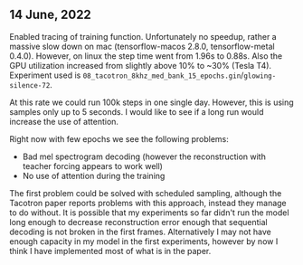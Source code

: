 ## 14 June, 2022

Enabled tracing of training function. Unfortunately no speedup, rather
a massive slow down on mac (tensorflow-macos 2.8.0, tensorflow-metal 0.4.0).
However, on linux the step time went from 1.96s to 0.88s. Also the GPU
utilization increased from slightly above 10% to ~30% (Tesla T4).
Experiment used is `08_tacotron_8khz_med_bank_15_epochs.gin`/`glowing-silence-72`.

At this rate we could run 100k steps in one single day. However, this is
using samples only up to 5 seconds. I would like to see if a long run would
increase the use of attention.

Right now with few epochs we see the following problems:
 * Bad mel spectrogram decoding (however the reconstruction with
   teacher forcing appears to work well)
 * No use of attention during the training

The first problem could be solved with scheduled sampling, although
the Tacotron paper reports problems with this approach, instead they
manage to do without. It is possible that my experiments so far didn't
run the model long enough to decrease reconstruction error enough that
sequential decoding is not broken in the first frames. Alternatively
I may not have enough capacity in my model in the first experiments,
however by now I think I have implemented most of what is in the paper.
